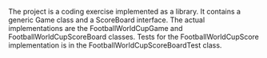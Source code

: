 The project is a coding exercise implemented as a library. 
It contains a generic Game class and a ScoreBoard interface. 
The actual implementations are the FootballWorldCupGame and FootballWorldCupScoreBoard classes. 
Tests for the FootballWorldCupScore implementation is in the FootballWorldCupScoreBoardTest class.